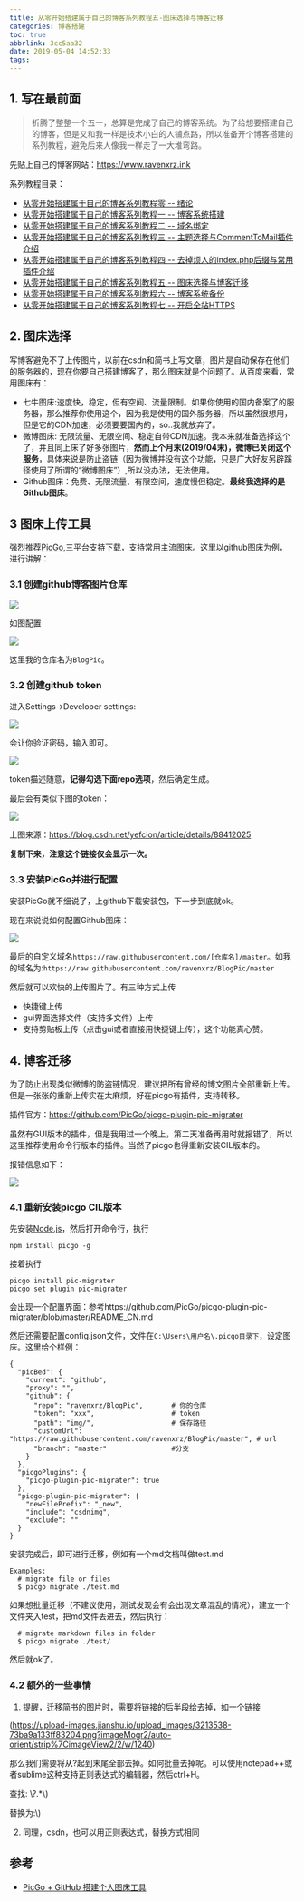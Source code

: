 ```yaml
---
title: 从零开始搭建属于自己的博客系列教程五-图床选择与博客迁移
categories: 博客搭建
toc: true
abbrlink: 3cc5aa32
date: 2019-05-04 14:52:33
tags:
---
```



## 1.  写在最前面

> 折腾了整整一个五一，总算是完成了自己的博客系统。为了给想要搭建自己的博客，但是又和我一样是技术小白的人铺点路，所以准备开个博客搭建的系列教程，避免后来人像我一样走了一大堆弯路。

先贴上自己的博客网站：https://www.ravenxrz.ink   
<!-- more -->
系列教程目录：

- [从零开始搭建属于自己的博客系列教程零 -- 绪论](https://www.ravenxrz.ink/archives/ck27kp480001u4gvmay908xku/)
- [从零开始搭建属于自己的博客系列教程一 -- 博客系统搭建](https://www.ravenxrz.ink/archives/ck27kp47t001e4gvm3ztsc97x/)
- [从零开始搭建属于自己的博客系列教程二 -- 域名绑定](https://www.ravenxrz.ink/archives/ck27kp47u001h4gvm669q1u7p/)
- [从零开始搭建属于自己的博客系列教程三 -- 主题选择与CommentToMail插件介绍](https://www.ravenxrz.ink/archives/ck27kp48v003w4gvmdcd2d0fm/)
- [从零开始搭建属于自己的博客系列教程四 -- 去掉烦人的index.php后缀与常用插件介绍](https://www.ravenxrz.ink/archives/ck27kp47y001p4gvm3zsucst2/)
- [从零开始搭建属于自己的博客系列教程五 -- 图床选择与博客迁移](https://www.ravenxrz.ink/archives/ck27kp47w001j4gvm1ltvcpbg/)
- [从零开始搭建属于自己的博客系列教程六 -- 博客系统备份](https://www.ravenxrz.ink/archives/ck27kp47z001s4gvmbldsfb6h/)
- [从零开始搭建属于自己的博客系列教程七 -- 开启全站HTTPS](https://www.ravenxrz.ink/archives/ck27kp47x001m4gvmfyii1whr/)

## 2. 图床选择

写博客避免不了上传图片，以前在csdn和简书上写文章，图片是自动保存在他们的服务器的，现在你要自己搭建博客了，那么图床就是个问题了。从百度来看，常用图床有：

- 七牛图床:速度快，稳定，但有空间、流量限制。如果你使用的国内备案了的服务器，那么推荐你使用这个，因为我是使用的国外服务器，所以虽然很想用，但是它的CDN加速，必须要要国内的，so..我就放弃了。
- 微博图床: 无限流量、无限空间、稳定自带CDN加速。我本来就准备选择这个了，并且同上床了好多张图片，**然而上个月末(2019/04末)，微博已关闭这个服务**，具体来说是防止盗链（因为微博并没有这个功能，只是广大好友另辟蹊径使用了所谓的“微博图床”）,所以没办法，无法使用。
- Github图床：免费、无限流量、有限空间，速度慢但稳定。**最终我选择的是Github图床**。

## 3 图床上传工具

强烈推荐[PicGo](https://github.com/Molunerfinn/PicGo),三平台支持下载，支持常用主流图床。这里以github图床为例，进行讲解：

### 3.1 创建github博客图片仓库

![](https://pic.superbed.cn/item/5cfbb5ba451253d178d9ce40.png)

如图配置

![](https://pic.superbed.cn/item/5cfbb5bc451253d178d9ce7a.png)

这里我的仓库名为`BlogPic`。

### 3.2 创建github token

进入Settings->Developer settings:

![](https://pic.superbed.cn/item/5cfbb5bd451253d178d9cebc.png)

会让你验证密码，输入即可。

![](https://pic.superbed.cn/item/5cfbb5bf451253d178d9cf05.png)

token描述随意，**记得勾选下面repo选项**，然后确定生成。

最后会有类似下图的token：

![](https://pic.superbed.cn/item/5cfbb5c0451253d178d9cf60.png)

上图来源：https://blog.csdn.net/yefcion/article/details/88412025

**复制下来，注意这个链接仅会显示一次。**

### 3.3 安装PicGo并进行配置

安装PicGo就不细说了，上github下载安装包，下一步到底就ok。

现在来说说如何配置Github图床：

![](https://pic2.superbed.cn/item/5cfbb5c1451253d178d9cf95.png)

最后的自定义域名`https://raw.githubusercontent.com/[仓库名]/master`。如我的域名为:`https://raw.githubusercontent.com/ravenxrz/BlogPic/master`

然后就可以欢快的上传图片了。有三种方式上传

- 快捷键上传
- gui界面选择文件（支持多文件）上传
- 支持剪贴板上传（点击gui或者直接用快捷键上传），这个功能真心赞。

## 4.  博客迁移

为了防止出现类似微博的防盗链情况，建议把所有曾经的博文图片全部重新上传。但是一张张的重新上传实在太麻烦，好在picgo有插件，支持转移。

插件官方：https://github.com/PicGo/picgo-plugin-pic-migrater

虽然有GUI版本的插件，但是我用过一个晚上，第二天准备再用时就报错了，所以这里推荐使用命令行版本的插件。当然了picgo也得重新安装CIL版本的。

报错信息如下：

![](https://pic2.superbed.cn/item/5cfbb5c3451253d178d9cfc3.png)

### 4.1 重新安装picgo CIL版本

先安装[Node.js](https://nodejs.org/en/)，然后打开命令行，执行

```
npm install picgo -g
```

接着执行

```
picgo install pic-migrater
picgo set plugin pic-migrater
```

会出现一个配置界面：参考https://github.com/PicGo/picgo-plugin-pic-migrater/blob/master/README_CN.md

然后还需要配置config.json文件，文件在`C:\Users\用户名\.picgo目录下`，设定图床。这里给个样例：

```
{
  "picBed": {
    "current": "github",
    "proxy": "",
    "github": {
      "repo": "ravenxrz/BlogPic",		# 你的仓库
      "token": "xxx",					# token
      "path": "img/",					# 保存路径
      "customUrl": "https://raw.githubusercontent.com/ravenxrz/BlogPic/master",	# url
      "branch": "master"				#分支
    }
  },
  "picgoPlugins": {
    "picgo-plugin-pic-migrater": true
  },
  "picgo-plugin-pic-migrater": {
    "newFilePrefix": "_new",
    "include": "csdnimg",
    "exclude": ""
  }
}
```

安装完成后，即可进行迁移，例如有一个md文档叫做test.md

```
Examples:
  # migrate file or files
  $ picgo migrate ./test.md 
```

如果想批量迁移（不建议使用，测试发现会有会出现文章混乱的情况），建立一个文件夹入test，把md文件丢进去，然后执行：

```
  # migrate markdown files in folder
  $ picgo migrate ./test/
```

然后就ok了。

### 4.2 额外的一些事情

1. 提醒，迁移简书的图片时，需要将链接的后半段给去掉，如一个链接

(https://upload-images.jianshu.io/upload_images/3213538-73ba9a133ff83204.png?imageMogr2/auto-orient/strip%7CimageView2/2/w/1240)

那么我们需要将从?起到末尾全部去掉。如何批量去掉呢。可以使用notepad++或者sublime这种支持正则表达式的编辑器，然后ctrl+H。

查找: \\?.*\\)

替换为:\\)

2. 同理，csdn，也可以用正则表达式，替换方式相同

## 参考

- [PicGo + GitHub 搭建个人图床工具](https://blog.csdn.net/yefcion/article/details/88412025)

